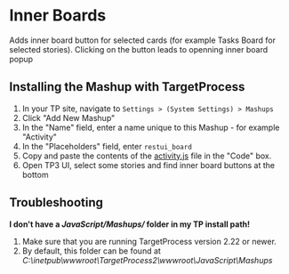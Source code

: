 Inner Boards
==================

Adds inner board button for selected cards (for example Tasks Board for selected stories). Clicking on the button leads to openning inner board popup


Installing the Mashup with TargetProcess
----------------------------------------

1. In your TP site, navigate to ```Settings > (System Settings) > Mashups```
2. Click "Add New Mashup"
3. In the "Name" field, enter a name unique to this Mashup - for example "Activity"
4. In the "Placeholders" field, enter ```restui_board```
5. Copy and paste the contents of the [activity.js](https://raw.github.com/TargetProcess/MashupsLibrary/master/TP3%20Latest%20Activity/activity.js) file in the "Code" box.
6. Open TP3 UI, select some stories and find inner board buttons at the bottom


Troubleshooting
---------------

**I don't have a _JavaScript/Mashups/_ folder in my TP install path!**

1. Make sure that you are running TargetProcess version 2.22 or newer.
2. By default, this folder can be found at _C:\inetpub\wwwroot\TargetProcess2\wwwroot\JavaScript\Mashups_


